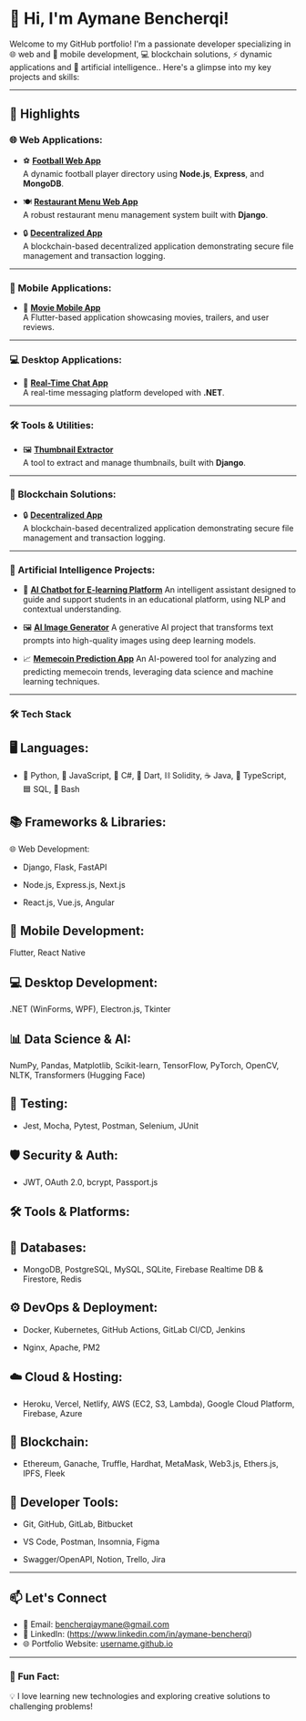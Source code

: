 # 👋 Hi, I'm Aymane Bencherqi!

Welcome to my GitHub portfolio! I'm a passionate developer specializing in 🌐 web and 📱 mobile development, 💻 blockchain solutions, ⚡ dynamic applications and 🤖 artificial intelligence.. Here's a glimpse into my key projects and skills:

---

## 🌟 Highlights
### 🌐 Web Applications:
- ⚽ **[Football Web App](https://github.com/Aymane-bencherqi/football-app)**  
  A dynamic football player directory using **Node.js**, **Express**, and **MongoDB**.

- 🍽️ **[Restaurant Menu Web App](https://github.com/Aymane-bencherqi/Restaurant-app)**  
  A robust restaurant menu management system built with **Django**.

- 🔒 **[Decentralized App](https://github.com/Aymane-bencherqi/blockchain-file-storage)**  
  A blockchain-based decentralized application demonstrating secure file management and transaction logging.

---

### 📱 Mobile Applications:
- 🎥 **[Movie Mobile App](https://github.com/username/movie-app)**  
  A Flutter-based application showcasing movies, trailers, and user reviews.

---

### 💻 Desktop Applications:
- 💬 **[Real-Time Chat App](https://github.com/username/chat-app)**  
  A real-time messaging platform developed with **.NET**.

---

### 🛠️ Tools & Utilities:
- 🖼️ **[Thumbnail Extractor](https://github.com/Aymane-bencherqi/thumbnail-extractor)**  
  A tool to extract and manage thumbnails, built with **Django**.

---

### 🔗 Blockchain Solutions:
- 🔒 **[Decentralized App](https://github.com/Aymane-bencherqi/blockchain-file-storage)**  
  A blockchain-based decentralized application demonstrating secure file management and transaction logging.

---
### 🤖 Artificial Intelligence Projects:
- 🧠 **[AI Chatbot for E-learning Platform]()** 
An intelligent assistant designed to guide and support students in an educational platform, using NLP and contextual understanding.

- 🖼️ **[AI Image Generator](https://github.com/Aymane-bencherqi/AI-image-generator)** 
A generative AI project that transforms text prompts into high-quality images using deep learning models.

- 📈 **[Memecoin Prediction App](https://github.com/Aymane-bencherqi/Memecoin-bot-prediction)** 
An AI-powered tool for analyzing and predicting memecoin trends, leveraging data science and machine learning techniques.
---

### 🛠 Tech Stack
## 🖥️ Languages:
- 🐍 Python, 💛 JavaScript, 💎 C#, 🎯 Dart, ⛓️ Solidity, ☕ Java, 📘 TypeScript, 🟦 SQL, 🧮 Bash

## 📚 Frameworks & Libraries:
🌐 Web Development:

- Django, Flask, FastAPI

- Node.js, Express.js, Next.js

- React.js, Vue.js, Angular

## 📱 Mobile Development:

Flutter, React Native

## 💻 Desktop Development:

.NET (WinForms, WPF), Electron.js, Tkinter

## 📊 Data Science & AI:

NumPy, Pandas, Matplotlib, Scikit-learn, TensorFlow, PyTorch, OpenCV, NLTK, Transformers (Hugging Face)

## 🧪 Testing:

- Jest, Mocha, Pytest, Postman, Selenium, JUnit

## 🛡️ Security & Auth:

- JWT, OAuth 2.0, bcrypt, Passport.js

## 🛠️ Tools & Platforms:
## 💾 Databases:

- MongoDB, PostgreSQL, MySQL, SQLite, Firebase Realtime DB & Firestore, Redis

## ⚙️ DevOps & Deployment:

- Docker, Kubernetes, GitHub Actions, GitLab CI/CD, Jenkins

- Nginx, Apache, PM2

## ☁️ Cloud & Hosting:

- Heroku, Vercel, Netlify, AWS (EC2, S3, Lambda), Google Cloud Platform, Firebase, Azure

## 🔗 Blockchain:

- Ethereum, Ganache, Truffle, Hardhat, MetaMask, Web3.js, Ethers.js, IPFS, Fleek

## 🧰 Developer Tools:

- Git, GitHub, GitLab, Bitbucket

- VS Code, Postman, Insomnia, Figma

- Swagger/OpenAPI, Notion, Trello, Jira




---

## 📫 Let's Connect
- 📧 Email: bencherqiaymane@gmail.com  
- 💼 LinkedIn: (https://www.linkedin.com/in/aymane-bencherqi) 
- 🌐 Portfolio Website: [username.github.io](https://username.github.io)

---

### 🎯 Fun Fact:
💡 I love learning new technologies and exploring creative solutions to challenging problems!
